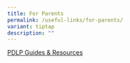```yaml
---
title: For Parents
permalink: /useful-links/for-parents/
variant: tiptap
description: ""
---
```

<p><a href="https://drive.google.com/drive/folders/1v-TiyDZGUeOhJazC4LyU-j0UlMUqddm0" rel="noopener noreferrer nofollow" target="_blank">PDLP Guides &amp; Resources</a></p>